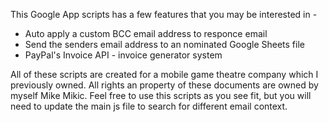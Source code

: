This Google App scripts has a few features that you may be interested in - 

  * Auto apply a custom BCC email address to responce email
  * Send the senders email address to an nominated Google Sheets file
  * PayPal's Invoice API - invoice generator system

All of these scripts are created for a mobile game theatre company which I previously owned. All rights an property of these documents are owned by myself Mike Mikic. Feel free to use this scripts as you see fit, but you will need to update the main js file to search for different email context.
